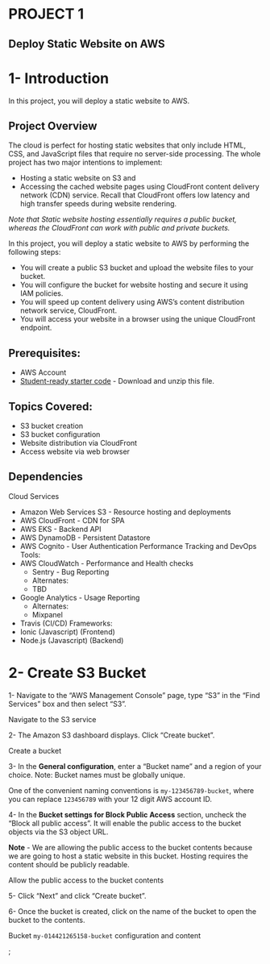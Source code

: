 


# PROJECT 1
## Deploy Static Website on AWS

# 1- Introduction

In this project, you will deploy a static website to AWS.

## Project Overview
The cloud is perfect for hosting static websites that only include HTML, CSS, and JavaScript files that require no server-side processing. The whole project has two major intentions to implement:

* Hosting a static website on S3 and
* Accessing the cached website pages using CloudFront content delivery network (CDN) service. Recall that CloudFront offers low latency and high transfer speeds during website rendering.

*Note that Static website hosting essentially requires a public bucket, whereas the CloudFront can work with public and private buckets.*

In this project, you will deploy a static website to AWS by performing the following steps:

* You will create a public S3 bucket and upload the website files to your bucket.
* You will configure the bucket for website hosting and secure it using IAM policies.
* You will speed up content delivery using AWS’s content distribution network service, CloudFront.
* You will access your website in a browser using the unique CloudFront endpoint.

## Prerequisites:
* AWS Account
* [Student-ready starter code](https://drive.google.com/open?id=15vQ7-utH7wBJzdAX3eDmO9ls35J5_sEQ) - Download and unzip this file.
## Topics Covered:
* S3 bucket creation
* S3 bucket configuration
* Website distribution via CloudFront
* Access website via web browser
## Dependencies
Cloud Services
* Amazon Web Services S3 - Resource hosting and deployments
* AWS CloudFront - CDN for SPA
* AWS EKS - Backend API
* AWS DynamoDB - Persistent Datastore
* AWS Cognito - User Authentication
Performance Tracking and DevOps Tools:
* AWS CloudWatch - Performance and Health checks
  * Sentry - Bug Reporting
  * Alternates:
  * TBD
* Google Analytics - Usage Reporting
  * Alternates:
  * Mixpanel
* Travis (CI/CD)
Frameworks:
* Ionic (Javascript) (Frontend)
* Node.js (Javascript) (Backend)


# 2- Create S3 Bucket
1- Navigate to the “AWS Management Console” page, type “S3” in the “Find Services” box and then select “S3”.

  Navigate to the S3 service
  
2- The Amazon S3 dashboard displays. Click “Create bucket”.

  Create a bucket

3- In the **General configuration**, enter a “Bucket name” and a region of your choice. Note: Bucket names must be globally unique.

One of the convenient naming conventions is `my-123456789-bucket`, where you can replace `123456789` with your 12 digit AWS account ID.


4- In the **Bucket settings for Block Public Access** section, uncheck the “Block all public access”. It will enable the public access to the bucket objects via the S3 object URL.

**Note** - We are allowing the public access to the bucket contents because we are going to host a static website in this bucket. Hosting requires the content should be publicly readable.


Allow the public access to the bucket contents

5- Click “Next” and click “Create bucket”.

6- Once the bucket is created, click on the name of the bucket to open the bucket to the contents.

Bucket `my-014421265158-bucket` configuration and content

;
